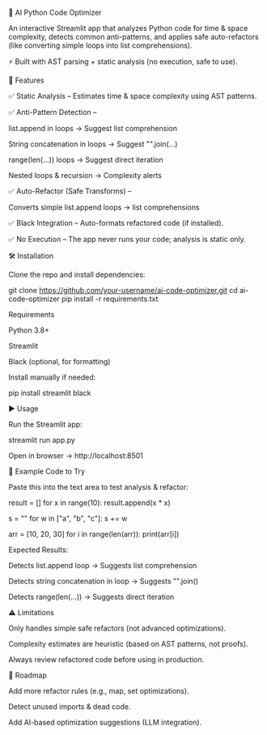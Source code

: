 🧠 AI Python Code Optimizer

An interactive Streamlit app that analyzes Python code for time & space complexity, detects common anti-patterns, and applies safe auto-refactors (like converting simple loops into list comprehensions).

⚡ Built with AST parsing + static analysis (no execution, safe to use).

🚀 Features

✅ Static Analysis – Estimates time & space complexity using AST patterns.

✅ Anti-Pattern Detection –

list.append in loops → Suggest list comprehension

String concatenation in loops → Suggest "".join(...)

range(len(...)) loops → Suggest direct iteration

Nested loops & recursion → Complexity alerts

✅ Auto-Refactor (Safe Transforms) –

Converts simple list.append loops → list comprehensions

✅ Black Integration – Auto-formats refactored code (if installed).

✅ No Execution – The app never runs your code; analysis is static only.

🛠️ Installation

Clone the repo and install dependencies:

git clone https://github.com/your-username/ai-code-optimizer.git
cd ai-code-optimizer
pip install -r requirements.txt

Requirements

Python 3.8+

Streamlit

Black (optional, for formatting)

Install manually if needed:

pip install streamlit black

▶️ Usage

Run the Streamlit app:

streamlit run app.py


Open in browser → http://localhost:8501

📝 Example Code to Try

Paste this into the text area to test analysis & refactor:

result = []
for x in range(10):
    result.append(x * x)

s = ""
for w in ["a", "b", "c"]:
    s += w

arr = [10, 20, 30]
for i in range(len(arr)):
    print(arr[i])

Expected Results:

Detects list.append loop → Suggests list comprehension

Detects string concatenation in loop → Suggests "".join()

Detects range(len(...)) → Suggests direct iteration



⚠️ Limitations

Only handles simple safe refactors (not advanced optimizations).

Complexity estimates are heuristic (based on AST patterns, not proofs).

Always review refactored code before using in production.

📌 Roadmap

Add more refactor rules (e.g., map, set optimizations).

Detect unused imports & dead code.

Add AI-based optimization suggestions (LLM integration).
